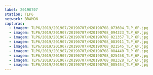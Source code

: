 ```yaml
---
label: 20190707
station: TLP6
network: BRAMON
capturas:
  - imagem: TLP6/2019/201907/20190707/M20190708_073604_TLP_6P.jpg
  - imagem: TLP6/2019/201907/20190707/M20190708_094323_TLP_6P.jpg
  - imagem: TLP6/2019/201907/20190707/M20190708_021357_TLP_6P.jpg
  - imagem: TLP6/2019/201907/20190707/M20190708_083911_TLP_6P.jpg
  - imagem: TLP6/2019/201907/20190707/M20190708_021545_TLP_6P.jpg
  - imagem: TLP6/2019/201907/20190707/M20190708_084440_TLP_6P.jpg
  - imagem: TLP6/2019/201907/20190707/M20190708_025458_TLP_6P.jpg
  - imagem: TLP6/2019/201907/20190707/M20190708_082328_TLP_6P.jpg
  - imagem: TLP6/2019/201907/20190707/M20190708_085454_TLP_6P.jpg
---
```

